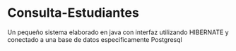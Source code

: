 # Consulta-Estudiantes
Un pequeño sistema elaborado en java con interfaz utilizando HIBERNATE y conectado a una base de datos especificamente Postgresql
